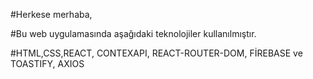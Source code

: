 #Herkese merhaba,

#Bu  web uygulamasında aşağıdaki teknolojiler kullanılmıştır.

#HTML,CSS,REACT, CONTEXAPI, REACT-ROUTER-DOM, FİREBASE ve TOASTIFY, AXIOS 




